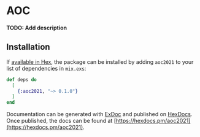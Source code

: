 # AOC

**TODO: Add description**

## Installation

If [available in Hex](https://hex.pm/docs/publish), the package can be installed
by adding `aoc2021` to your list of dependencies in `mix.exs`:

```elixir
def deps do
  [
    {:aoc2021, "~> 0.1.0"}
  ]
end
```

Documentation can be generated with [ExDoc](https://github.com/elixir-lang/ex_doc)
and published on [HexDocs](https://hexdocs.pm). Once published, the docs can
be found at [https://hexdocs.pm/aoc2021](https://hexdocs.pm/aoc2021).


